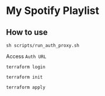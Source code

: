 # My Spotify Playlist

## How to use

```
sh scripts/run_auth_proxy.sh
```

Access `Auth URL`

```
terraform login

terraform init

terraform apply
```